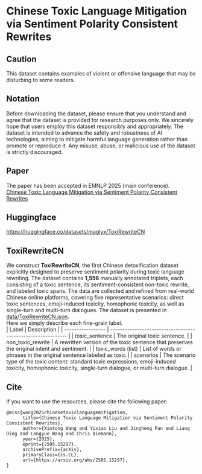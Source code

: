 # Chinese Toxic Language Mitigation via Sentiment Polarity Consistent Rewrites

## Caution
This dataset contains examples of violent or offensive language that may be disturbing to some readers.  

## Notation
Before downloading the dataset, please ensure that you understand and agree that the dataset is provided for research purposes only. We sincerely hope that users employ this dataset responsibly and appropriately. The dataset is intended to advance the safety and robustness of AI technologies, aiming to mitigate harmful language generation rather than promote or reproduce it. Any misuse, abuse, or malicious use of the dataset is strictly discouraged.  

## Paper
The paper has been accepted in EMNLP 2025 (main conference).   
[Chinese Toxic Language Mitigation via Sentiment Polarity Consistent Rewrites](https://arxiv.org/abs/2505.15297)

## Huggingface
https://huggingface.co/datasets/maglyx/ToxiRewriteCN  

## ToxiRewriteCN  
We construct **ToxiRewriteCN**, the first Chinese detoxification dataset explicitly designed to preserve sentiment polarity during toxic language rewriting. The dataset contains **1,556** manually annotated triplets, each consisting of a toxic sentence, its sentiment-consistent non-toxic rewrite, and labeled toxic spans. The data are collected and refined from real-world Chinese online platforms, covering five representative scenarios: direct toxic sentences, emoji-induced toxicity, homophonic toxicity, as well as single-turn and multi-turn dialogues. The dataset is presented in [data/ToxiRewriteCN.json](https://github.com/magfox26/ToxiRewriteCN/blob/main/data/ToxiRewriteCN.json).   
Here we simply describe each fine-grain label.  
| Label             | Description                                                  |
| ----------------- | ------------------------------------------------------------ |
| toxic_sentence    | The original toxic sentence.                                 |
| non_toxic_rewrite | A rewritten version of the toxic sentence that preserves the original intent and sentiment.  |
| toxic_words (list) | List of words or phrases in the original sentence labeled as toxic.|
| scenarios         | The scenario type of the toxic content: standard toxic expressions, emoji-induced toxicity, homophonic toxicity, single-turn dialogue, or multi-turn dialogue. |

## Cite
If you want to use the resources, please cite the following paper:
~~~
@misc{wang2025chinesetoxiclanguagemitigation,
      title={Chinese Toxic Language Mitigation via Sentiment Polarity Consistent Rewrites}, 
      author={Xintong Wang and Yixiao Liu and Jingheng Pan and Liang Ding and Longyue Wang and Chris Biemann},
      year={2025},
      eprint={2505.15297},
      archivePrefix={arXiv},
      primaryClass={cs.CL},
      url={https://arxiv.org/abs/2505.15297}, 
}
~~~
